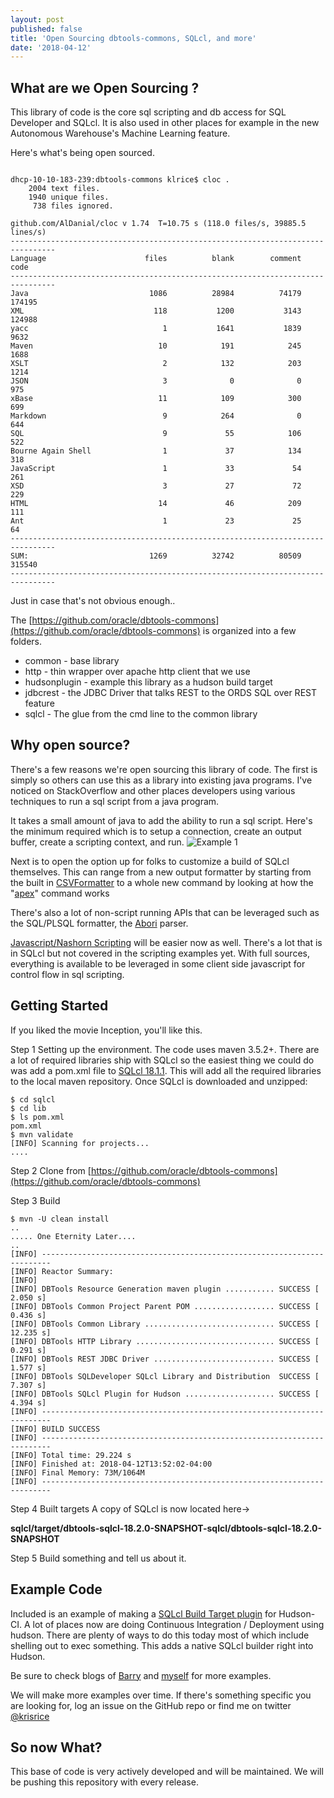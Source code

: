 ```yaml
---
layout: post
published: false
title: 'Open Sourcing dbtools-commons, SQLcl, and more'
date: '2018-04-12'
---
```

## What are we Open Sourcing ?

This library of code is the core sql scripting and db access for SQL Developer and SQLcl. It is also used in other places for example in the new Autonomous Warehouse's Machine Learning feature. 

Here's what's being open sourced.

```

dhcp-10-10-183-239:dbtools-commons klrice$ cloc .
    2004 text files.
    1940 unique files.                                          
     738 files ignored.

github.com/AlDanial/cloc v 1.74  T=10.75 s (118.0 files/s, 39885.5 lines/s)
--------------------------------------------------------------------------------
Language                      files          blank        comment           code
--------------------------------------------------------------------------------
Java                           1086          28984          74179         174195
XML                             118           1200           3143         124988
yacc                              1           1641           1839           9632
Maven                            10            191            245           1688
XSLT                              2            132            203           1214
JSON                              3              0              0            975
xBase                            11            109            300            699
Markdown                          9            264              0            644
SQL                               9             55            106            522
Bourne Again Shell                1             37            134            318
JavaScript                        1             33             54            261
XSD                               3             27             72            229
HTML                             14             46            209            111
Ant                               1             23             25             64
--------------------------------------------------------------------------------
SUM:                           1269          32742          80509         315540
--------------------------------------------------------------------------------
```


Just in case that's not obvious enough..

The [https://github.com/oracle/dbtools-commons](https://github.com/oracle/dbtools-commons) is organized into a few folders.

- common - base library 
- http - thin wrapper over apache http client that we use
- hudsonplugin - example this library as a hudson build target
- jdbcrest - the JDBC Driver that talks REST to the ORDS SQL over REST feature
- sqlcl - The glue from the cmd line to the common library


## Why open source?

There's a few reasons we're open sourcing this library of code. The first is simply so others can use this as a library into existing java programs. I've noticed on StackOverflow and other places developers using various techniques to run a sql script from a java program. 

It takes a small amount of java to add the ability to run a sql script. Here's the minimum required which is to setup a connection, create an output buffer, create a scripting context, and run.
![Example 1](https://krisrice.io/img/xWarq.png)

Next is to open the option up for folks to customize a build of SQLcl themselves.  This can range from a new output formatter by starting from the built in [CSVFormatter](https://github.com/oracle/dbtools-commons/blob/master/common/src/main/java/oracle/dbtools/raptor/format/CSVFormatter.java) to a whole new command by looking at how the "[apex](https://github.com/oracle/dbtools-commons/blob/master/common/src/main/java/oracle/dbtools/raptor/newscriptrunner/apex/APEXExport.java)" command works

There's also a lot of non-script running APIs that can be leveraged such as the SQL/PLSQL formatter, the [Abori](https://vadimtropashko.wordpress.com/2017/02/11/arbori-the-missing-manuals/) parser.

[Javascript/Nashorn Scripting](https://github.com/oracle/oracle-db-tools/blob/master/sqlcl/SCRIPTING.md) will be easier now as well. There's a lot that is in SQLcl but not covered in the scripting examples yet. With full sources, everything is available to be leveraged in some client side javascript for control flow in sql scripting.

## Getting Started


If you liked the movie Inception, you'll like this.

Step 1 Setting up the environment. The code uses maven 3.5.2+. There are a lot of required libraries ship with SQLcl so the easiest thing we could do was add a pom.xml file to [SQLcl 18.1.1](http://www.oracle.com/technetwork/developer-tools/sqlcl/downloads/index.html).  This will add all the required libraries to the local maven repository. Once SQLcl is downloaded and unzipped:

```
$ cd sqlcl
$ cd lib
$ ls pom.xml
pom.xml
$ mvn validate
[INFO] Scanning for projects...
....

```

Step 2 Clone from [https://github.com/oracle/dbtools-commons](https://github.com/oracle/dbtools-commons)

Step 3 Build

```
$ mvn -U clean install
..
..... One Eternity Later....
..
[INFO] ------------------------------------------------------------------------
[INFO] Reactor Summary:
[INFO] 
[INFO] DBTools Resource Generation maven plugin ........... SUCCESS [  2.050 s]
[INFO] DBTools Common Project Parent POM .................. SUCCESS [  0.436 s]
[INFO] DBTools Common Library ............................. SUCCESS [ 12.235 s]
[INFO] DBTools HTTP Library ............................... SUCCESS [  0.291 s]
[INFO] DBTools REST JDBC Driver ........................... SUCCESS [  1.577 s]
[INFO] DBTools SQLDeveloper SQLcl Library and Distribution  SUCCESS [  7.307 s]
[INFO] DBTools SQLcl Plugin for Hudson .................... SUCCESS [  4.394 s]
[INFO] ------------------------------------------------------------------------
[INFO] BUILD SUCCESS
[INFO] ------------------------------------------------------------------------
[INFO] Total time: 29.224 s
[INFO] Finished at: 2018-04-12T13:52:02-04:00
[INFO] Final Memory: 73M/1064M
[INFO] ------------------------------------------------------------------------
```

Step 4 Built targets
A copy of SQLcl is now located here->

**sqlcl/target/dbtools-sqlcl-18.2.0-SNAPSHOT-sqlcl/dbtools-sqlcl-18.2.0-SNAPSHOT**

Step 5 Build something and tell us about it.

## Example Code

Included is an example of making a [SQLcl Build Target plugin](https://github.com/oracle/dbtools-commons/tree/master/hudsonplugin) for Hudson-CI. A lot of places now are doing Continuous Integration / Deployment using hudson. There are plenty of ways to do this today most of which include shelling out to exec something. This adds a native SQLcl builder right into Hudson.

Be sure to check blogs of [Barry](http://barrymcgillin.blogspot.com/) and [myself](http://krisrice.io/) for more examples.

We will make more examples over time. If there's something specific you are looking for, log an issue on the GitHub repo or find me on twitter [@krisrice](https://twitter.com/krisrice)


## So now What?

This base of code is very actively developed and will be maintained. We will be pushing this repository with every release.
